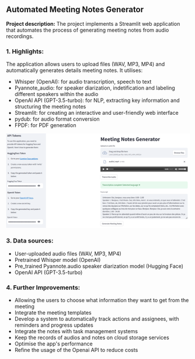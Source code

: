 ## Automated Meeting Notes Generator

**Project description:** The project implements a Streamlit web application that automates the process of generating meeting notes from audio recordings. 

### 1. Highlights: 
The application allows users to upload files (WAV, MP3, MP4) and automatically generates details meeting notes. It utilises: 
* Whisper (OpenAI): for audio transcription, speech to text
* Pyannote_audio: for speaker diarization, indetification and labeling different speakers within the audio
* OpenAI API (GPT-3.5-turbo): for NLP, extracting key information and structuring the meeting notes
* Streamlit: for creating an interactive and user-friendly web interface
* pydub: for audio format conversion 
* FPDF: for PDF generation



<img src="images/Meeting_streamlit1.png?raw=true"/>


### 3. Data sources:
* User-uploaded audio files (WAV, MP3, MP4)
* Pretrained Whisper model (OpenAI)
* Pre_trained Pyannote.audio speaker diarization model (Hugging Face)
* OpenAI API (GPT-3.5-turbo)

### 4. Further Improvements:
* Allowing the users to choose what information they want to get from the meeting
* Integrate the meeting templates 
* Develop a system to automatically track actions and assignees, with reminders and progress updates
* Integrate the notes with task management systems
* Keep the records of audios and notes on cloud storage services
* Optimise the app's performance
* Refine the usage of the Openai API to reduce costs 


  








